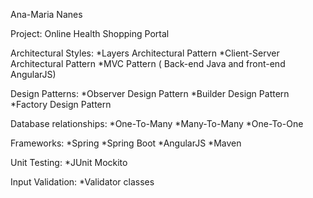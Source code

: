 
Ana-Maria Nanes

Project: Online Health Shopping Portal

Architectural Styles:
  *Layers Architectural Pattern
  *Client-Server Architectural Pattern
  *MVC Pattern ( Back-end Java and front-end AngularJS)
  
Design Patterns:
  *Observer Design Pattern
  *Builder Design Pattern
  *Factory Design Pattern
  
Database relationships:
  *One-To-Many
  *Many-To-Many
  *One-To-One
  
Frameworks:
  *Spring
  *Spring Boot
  *AngularJS
  *Maven
  
Unit Testing:
  *JUnit Mockito
  
Input Validation:
  *Validator classes

